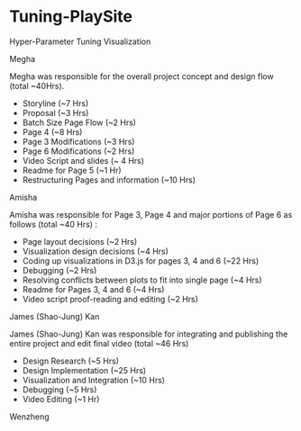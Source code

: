 # Tuning-PlaySite
Hyper-Parameter Tuning Visualization

Megha

Megha was responsible for the overall project concept and design flow (total ~40Hrs).
- Storyline (~7 Hrs)
- Proposal (~3 Hrs)
- Batch Size Page Flow (~2 Hrs)
- Page 4 (~8 Hrs)
- Page 3 Modifications (~3 Hrs)
- Page 6 Modifications (~2 Hrs)
- Video Script and slides (~ 4 Hrs)
- Readme for Page 5 (~1 Hr)
- Restructuring Pages and information (~10 Hrs)

Amisha

Amisha was responsible for Page 3, Page 4 and major portions of Page 6 as follows (total ~40 Hrs) :
-	Page layout decisions (~2 Hrs)
-	Visualization design decisions (~4 Hrs)
-	Coding up visualizations in D3.js for pages 3, 4 and 6  (~22 Hrs)
-	Debugging (~2 Hrs)
-	Resolving conflicts between plots to fit into single page (~4 Hrs)
-	Readme for Pages 3, 4 and 6 (~4 Hrs)
-	Video script proof-reading and editing (~2 Hrs)  

James (Shao-Jung) Kan

James (Shao-Jung) Kan was responsible for integrating and publishing the entire project and edit final video (total ~46 Hrs)
- Design Research (~5 Hrs)
- Design Implementation (~25 Hrs)
- Visualization and Integration (~10 Hrs)
- Debugging (~5 Hrs)
- Video Editing (~1 Hr)

Wenzheng
